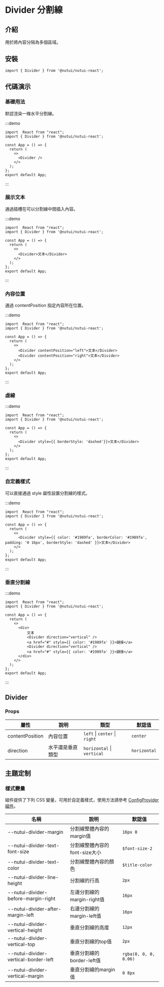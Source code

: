 # Divider 分割線

## 介紹

用於將內容分隔為多個區域。

## 安裝

```tsx
import { Divider } from '@nutui/nutui-react';
```

## 代碼演示

### 基礎用法

默認渲染一條水平分割線。

:::demo

```tsx
import  React from "react";
import { Divider } from '@nutui/nutui-react';

const App = () => {
  return (
    <>
      <Divider />
    </>
  );
};
export default App;
```

:::

### 展示文本

通過插槽在可以分割線中間插入內容。

:::demo

```tsx
import  React from "react";
import { Divider } from '@nutui/nutui-react';

const App = () => {
  return (
    <>
      <Divider>文本</Divider>
    </>
  );
};
export default App;
```

:::

### 內容位置

通過 contentPosition 指定內容所在位置。

:::demo

```tsx
import  React from "react";
import { Divider } from '@nutui/nutui-react';

const App = () => {
  return (
    <>
      <Divider contentPosition="left">文本</Divider>
      <Divider contentPosition="right">文本</Divider>
    </>
  );
};
export default App;
```

:::

### 虛線

:::demo

```tsx
import  React from "react";
import { Divider } from '@nutui/nutui-react';

const App = () => {
  return (
    <>
      <Divider style={{ borderStyle: 'dashed'}}>文本</Divider>
    </>
  );
};
export default App;
```

:::

### 自定義樣式

可以直接通過 style 屬性設置分割線的樣式。

:::demo

```tsx
import  React from "react";
import { Divider } from '@nutui/nutui-react';

const App = () => {
  return (
    <>
      <Divider style={{ color: '#1989fa', borderColor: '#1989fa', padding: '0 16px', borderStyle: 'dashed' }}>文本</Divider>
    </>
  );
};
export default App;
```

:::

### 垂直分割線

:::demo

```tsx
import  React from "react";
import { Divider } from '@nutui/nutui-react';

const App = () => {
  return (
    <>
      <div>
          文本
          <Divider direction="vertical" />
          <a href="#" style={{ color: '#1989fa' }}>鏈接</a>
          <Divider direction="vertical" />
          <a href="#" style={{ color: '#1989fa' }}>鏈接</a>
      </div>
    </>
  );
};
export default App;
```

:::

## Divider

### Props

| 屬性 | 說明 | 類型 | 默認值 |
| --- | --- | --- | --- |
| contentPosition | 內容位置 | `left` \| `center` \| `right` | `center` |
| direction | 水平還是垂直類型 | `horizontal` \| `vertical` | `horizontal` |

## 主題定制

### 樣式變量

組件提供了下列 CSS 變量，可用於自定義樣式，使用方法請參考 [ConfigProvider 組件](#/zh-CN/component/configprovider)。

| 名稱 | 說明 | 默認值 |
| --- | --- | --- |
| \--nutui-divider-margin | 分割線整體內容的margin值 | `16px 0` |
| \--nutui-divider-text-font-size | 分割線整體內容的font-size大小 | `$font-size-2` |
| \--nutui-divider-text-color | 分割線整體內容的顏色 | `$title-color` |
| \--nutui-divider-line-height | 分割線的行高 | `2px` |
| \--nutui-divider-before-margin-right | 左邊分割線的margin-right值 | `16px` |
| \--nutui-divider-after-margin-left | 右邊分割線的margin-left值 | `16px` |
| \--nutui-divider-vertical-height | 垂直分割線的高度 | `12px` |
| \--nutui-divider-vertical-top | 垂直分割線的top值 | `2px` |
| \--nutui-divider-vertical-border-left | 垂直分割線的border-left值 | `rgba(0, 0, 0, 0.06)` |
| \--nutui-divider-vertical-margin | 垂直分割線的margin值 | `0 8px` |
